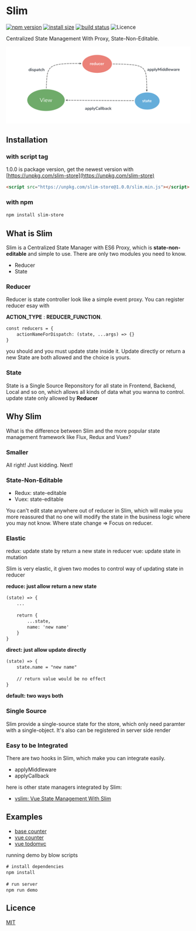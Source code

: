# Slim

[![npm version](https://img.shields.io/npm/v/slim-store.svg)](https://www.npmjs.org/package/slim-store)
[![install size](https://packagephobia.now.sh/badge?p=slim-store)](https://packagephobia.now.sh/result?p=slim-store)
[![build status](https://travis-ci.org/victor2010/slim.svg?branch=master)](https://travis-ci.org/victor2010/slim)
![Licence](https://img.shields.io/github/license/victor0210/slim.svg)

Centralized State Management With Proxy, State-Non-Editable.

<img src="./starter/flow.png">

## Installation

### with script tag
1.0.0 is package version, get the newest version with [https://unpkg.com/slim-store](https://unpkg.com/slim-store)

```html
<script src="https://unpkg.com/slim-store@1.0.0/slim.min.js"></script>
```

### with npm
```bash
npm install slim-store
```

## What is Slim
Slim is a Centralized State Manager with ES6 Proxy, which is **state-non-editable** and simple to use. There are only two modules you need to know.

* Reducer
* State

### Reducer
Reducer is state controller look like a simple event proxy. You can register reducer esay with

**ACTION\_TYPE** : **REDUCER\_FUNCTION**.

```
const reducers = {
	actionNameForDispatch: (state, ...args) => {}
}
```

you should and you must update state inside it. Update directly or return a new State are both allowed and the choice is yours.

### State
State is a Single Source Reponsitory for all state in Frontend, Backend, Local and so on, which allows all kinds of data what you wanna to control. update state only allowed by **Reducer**

## Why Slim

What is the difference between Slim and the more popular state management framework like Flux, Redux and Vuex?

### Smaller
All right! Just kidding. Next!

### State-Non-Editable

* Redux: state-editable
* Vuex: state-editable


You can't edit state anywhere out of reducer in Slim, which will make you more reassured that no one will modify the state in the business logic where you may not know. Where state change => Focus on reducer.

### Elastic
redux: update state by return a new state in reducer
vue: update state in mutation

Slim is very elastic, it given two modes to control way of updating state in reducer

**reduce: just allow return a new state**

```
(state) => {
	...

	return {
		...state,
		name: 'new name'
	}
}
```

**direct: just allow update directly**

```
(state) => {
	state.name = "new name"

	// return value would be no effect
}
```

**default: two ways both**

### Single Source
Slim provide a single-source state for the store, which only need paramter with a single-object. It's also can be registered in server side render

### Easy to be Integrated
There are two hooks in Slim, which make you can integrate easily.

* applyMiddleware
* applyCallback

here is other state managers integrated by Slim:

* [vslim: Vue State Management With Slim]()

## Examples

* [base counter](./tree/master/example/base)
* [vue counter](./tree/master/example/counter)
* [vue todomvc](./tree/master/example/todomvc)

running demo by blow scripts

```
# install dependencies
npm install

# run server
npm run demo
```

## Licence

[MIT](https://opensource.org/licenses/MIT)
